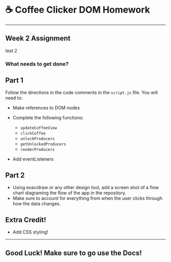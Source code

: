 # :coffee: Coffee Clicker DOM Homework

<hr/>

## Week 2 Assignment

test 2

### What needs to get done? 

## Part 1

Follow the directions in the code comments in the ```script.js``` file. You will need to:

- Make references to DOM nodes

- Complete the following functions:
  - ```updateCoffeeView```
  - ```clickCoffee```
  - ```unlockProducers```
  - ```getUnlockedProducers```
  - ```renderProducers```
  
 - Add eventListeners
 
 ## Part 2
 
 - Using exacidraw or any other design tool, add a screen shot of a flow chart diagraming the flow of the app in the repository. 
 - Make sure to account for everything from when the user clicks through how the data changes.
 
 ## Extra Credit!
 
 - Add CSS styling!
 
 <hr/>
 
 ## Good Luck! Make sure to go use the Docs!
